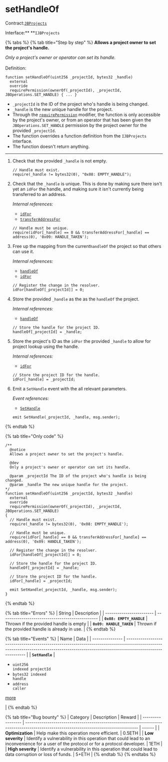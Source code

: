 # setHandleOf

Contract:[`JBProjects`](../)

Interface:\*\* \*\*`IJBProjects`

{% tabs %}
{% tab title="Step by step" %}
**Allows a project owner to set the project's handle.**

_Only a project's owner or operator can set its handle._\
\
Definition:

```solidity
function setHandleOf(uint256 _projectId, bytes32 _handle)
  external
  override
  requirePermission(ownerOf(_projectId), _projectId, JBOperations.SET_HANDLE) { ... }
```

* `_projectId` is the ID of the project who's handle is being changed.
* `_handle` is the new unique handle for the project.
* Through the [`requirePermission`](../../jboperatable/modifiers/requirepermission.md) modifier, the function is only accessible by the project's owner, or from an operator that has been given the `JBOperations.SET_HANDLE` permission by the project owner for the provided `_projectId`.
* The function overrides a function definition from the `IJBProjects` interface.
* The function doesn't return anything.

***

1.  Check that the provided `_handle` is not empty.

    ```solidity
    // Handle must exist.
    require(_handle != bytes32(0), "0x08: EMPTY_HANDLE");

    ```
2.  Check that the `_handle` is unique. This is done by making sure there isn't yet an `idFor` the handle, and making sure it isn't currently being transferred to an address.



    _Internal references:_

    * [`idFor`](../properties/idfor.md)
    * [`transferAddressFor`](../properties/transferaddressfor.md)

    ```solidity
    // Handle must be unique.
    require(idFor[_handle] == 0 && transferAddressFor[_handle] == address(0), '0x09: HANDLE_TAKEN');
    ```
3.  Free up the mapping from the current`handleOf` the project so that others can use it.



    _Internal references:_

    * [`handleOf`](../properties/handleof.md)
    * [`idFor`](../properties/idfor.md)

    ```solidity
    // Register the change in the resolver.
    idFor[handleOf[_projectId]] = 0;
    ```
4.  Store the provided `_handle` as the as the `handleOf` the project.



    _Internal references:_

    * [`handleOf`](../properties/handleof.md)

    ```solidity
    // Store the handle for the project ID.
    handleOf[_projectId] = _handle;
    ```
5.  Store the project's ID as the `idFor` the provided `_handle` to allow for project lookup using the handle.



    _Internal references:_

    * [`idFor`](../properties/idfor.md)

    ```solidity
    // Store the project ID for the handle.
    idFor[_handle] = _projectId;
    ```
6.  Emit a `SetHandle` event with the all relevant parameters.



    _Event references:_

    * [`SetHandle`](../events/sethandle.md)

    ```solidity
    emit SetHandle(_projectId, _handle, msg.sender);
    ```
{% endtab %}

{% tab title="Only code" %}
```solidity
/**
  @notice 
  Allows a project owner to set the project's handle.

  @dev 
  Only a project's owner or operator can set its handle.

  @param _projectId The ID of the project who's handle is being changed.
  @param _handle The new unique handle for the project.
*/
function setHandleOf(uint256 _projectId, bytes32 _handle)
  external
  override
  requirePermission(ownerOf(_projectId), _projectId, JBOperations.SET_HANDLE)
{
  // Handle must exist.
  require(_handle != bytes32(0), '0x08: EMPTY_HANDLE');

  // Handle must be unique.
  require(idFor[_handle] == 0 && transferAddressFor[_handle] == address(0), '0x09: HANDLE_TAKEN');

  // Register the change in the resolver.
  idFor[handleOf[_projectId]] = 0;

  // Store the handle for the project ID.
  handleOf[_projectId] = _handle;

  // Store the project ID for the handle.
  idFor[_handle] = _projectId;

  emit SetHandle(_projectId, _handle, msg.sender);
}
```
{% endtab %}

{% tab title="Errors" %}
| String                   | Description                                      |
| ------------------------ | ------------------------------------------------ |
| **`0x08: EMPTY_HANDLE`** | Thrown if the provided handle is empty           |
| **`0x09: HANDLE_TAKEN`** | Thrown if the provided handle is already in use. |
{% endtab %}

{% tab title="Events" %}
| Name            | Data                                                                                                                                                                                     |
| --------------- | ---------------------------------------------------------------------------------------------------------------------------------------------------------------------------------------- |
| **`SetHandle`** | <ul><li><code>uint256 indexed projectId</code></li><li><code>bytes32 indexed handle</code></li><li><code>address caller</code></li></ul><p><a href="../events/sethandle.md">more</a></p> |
{% endtab %}

{% tab title="Bug bounty" %}
| Category          | Description                                                                                                                            | Reward |
| ----------------- | -------------------------------------------------------------------------------------------------------------------------------------- | ------ |
| **Optimization**  | Help make this operation more efficient.                                                                                               | 0.5ETH |
| **Low severity**  | Identify a vulnerability in this operation that could lead to an inconvenience for a user of the protocol or for a protocol developer. | 1ETH   |
| **High severity** | Identify a vulnerability in this operation that could lead to data corruption or loss of funds.                                        | 5+ETH  |
{% endtab %}
{% endtabs %}
